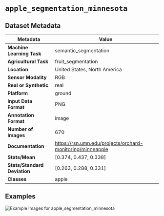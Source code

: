 
# `apple_segmentation_minnesota`

## Dataset Metadata

| Metadata | Value |
| --- | --- |
| **Machine Learning Task** | semantic_segmentation |
| **Agricultural Task** | fruit_segmentation |
| **Location** | United States, North America |
| **Sensor Modality** | RGB |
| **Real or Synthetic** | real |
| **Platform** | ground |
| **Input Data Format** | PNG |
| **Annotation Format** | image |
| **Number of Images** | 670 |
| **Documentation** | https://rsn.umn.edu/projects/orchard-monitoring/minneapple |
| **Stats/Mean** | [0.374, 0.437, 0.338] |
| **Stats/Standard Deviation** | [0.263, 0.288, 0.331] |
| **Classes** | apple |


## Examples

![Example Images for apple_segmentation_minnesota](https://github.com/Project-AgML/AgML/docs/sample_images/apple_segmentation_minnesota_examples.png)